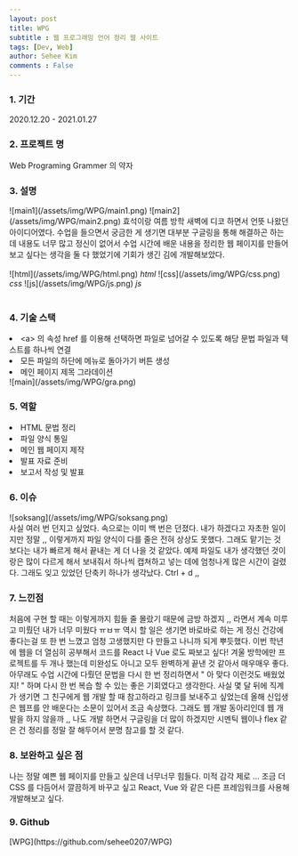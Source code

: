 ```yaml
---
layout: post
title: WPG
subtitle : 웹 프로그래밍 언어 정리 웹 사이트
tags: [Dev, Web]
author: Sehee Kim
comments : False
---
```


<h3> 1. 기간</h3>
2020.12.20 - 2021.01.27

<h3> 2. 프로젝트 명</h3>
Web Programing Grammer 의 약자

<h3> 3. 설명</h3>
![main1](/assets/img/WPG/main1.png)
![main2](/assets/img/WPG/main2.png)
효석이랑 여름 방학 새벽에 디코 하면서 언뜻 나왔던 아이디어였다. 수업을 들으면서 궁금한 게 생기면 대부분 구글링을 통해 해결하곤 하는데 내용도 너무 많고 정신이 없어서 수업 시간에 배운 내용을 정리한 웹 페이지를 만들어 보고 싶다는 생각을 둘 다 했었기에 기회가 생긴 김에 개발해보았다.<br><br>
![html](/assets/img/WPG/html.png)
<i>html</i>
![css](/assets/img/WPG/css.png)
<i>css</i>
![js](/assets/img/WPG/js.png)
<i>js</i>
<br><br>

<h3> 4. 기술 스택</h3>
<li>&lt;a&gt; 의 속성 href 를 이용해 선택하면 파일로 넘어갈 수 있도록 해당 문법 파일과 텍스트를 하나씩 연결</li>
<li>모든 파일의 하단에 메뉴로 돌아가기 버튼 생성</li>
<li>메인 페이지 제목 그라데이션</li>
![main](/assets/img/WPG/gra.png)

<h3> 5. 역할</h3>
<li>HTML 문법 정리</li>
<li>파일 양식 통일</li>
<li>메인 웹 페이지 제작</li>
<li>발표 자료 준비</li>
<li>보고서 작성 및 발표</li>

<h3> 6. 이슈</h3>
![soksang](/assets/img/WPG/soksang.png)<br>
사실 여러 번 던지고 싶었다. 속으로는 이미 백 번은 던졌다. 내가 하겠다고 자초한 일이지만 정말 ,, 이렇게까지 파일 양식이 다를 줄은 전혀 상상도 못했다. 그래도 맡기는 것 보다는 내가 빠르게 해서 끝내는 게 더 나을 것 같았다. 예제 파일도 내가 생각했던 것이랑은 많이 다르게 해서 보내줘서 하나씩 캡쳐하고 넣는 데에 엄청나게 많은 시간이 걸렸다. 그래도 잊고 있었던 단축키 하나가 생각났다. Ctrl + d ,, 

<h3> 7. 느낀점</h3>
처음에 구현 할 때는 이렇게까지 힘들 줄 몰랐기 때문에 금방 하겠지 ,, 라면서 계속 미루고 미뤘던 내가 너무 미웠다 ㅠㅂㅠ 역시 할 일은 생기면 바로바로 하는 게 정신 건강에 좋다는걸 또 한 번 느꼈고 엄청 고생했지만 다 만들고 나니까 되게 뿌듯했다. 이번 학년에 웹을 더 열심히 공부해서 코드를 React 나 Vue 로도 짜보고 싶다! 겨울 방학에만 프로젝트를 두 개나 했는데 미완성도 아니고 모두 완벽하게 끝낸 것 같아서 매우매우 좋다. 아무래도 수업 시간에 다뤘던 문법을 다시 한 번 정리하면서 " 아 맞다 이런것도 배웠었지! " 하며 다시 한 번 복습 할 수 있는 좋은 기회였다고 생각한다. 사실 몇 달 뒤에 직계가 생기면 그 친구에게 웹 개발 할 때 참고하라고 링크를 보내주고 싶었는데 올해 신입생은 웹프를 안 배운다는 소문이 있어서 조금 속상했다. 그래도 웹 개발 동아리인데 웹 개발을 하지 않을까 ,, 나도 개발 하면서 구글링을 더 많이 하겠지만 시멘틱 웹이나 flex 같은 건 정리를 정말 잘 해두어서 분명 참고를 할 것 같다. 

<h3> 8. 보완하고 싶은 점</h3>
나는 정말 예쁜 웹 페이지를 만들고 싶은데 너무너무 힘들다. 미적 감각 제로 ... 조금 더 CSS 를 다듬어서 깔끔하게 바꾸고 싶고 React, Vue 와 같은 다른 프레임워크를 사용해 개발해보고 싶다.

<h3> 9. Github</h3>
[WPG](https://github.com/sehee0207/WPG)